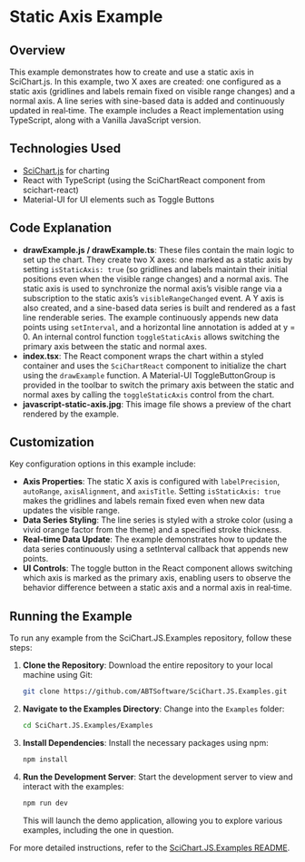 # Static Axis Example

## Overview

This example demonstrates how to create and use a static axis in SciChart.js. In this example, two X axes are created: one configured as a static axis (gridlines and labels remain fixed on visible range changes) and a normal axis. A line series with sine-based data is added and continuously updated in real‑time. The example includes a React implementation using TypeScript, along with a Vanilla JavaScript version.

## Technologies Used

-   [SciChart.js](https://www.scichart.com/scichart-js-documentation/) for charting
-   React with TypeScript (using the SciChartReact component from scichart-react)
-   Material-UI for UI elements such as Toggle Buttons

## Code Explanation

-   **drawExample.js / drawExample.ts**: These files contain the main logic to set up the chart. They create two X axes: one marked as a static axis by setting `isStaticAxis: true` (so gridlines and labels maintain their initial positions even when the visible range changes) and a normal axis. The static axis is used to synchronize the normal axis’s visible range via a subscription to the static axis’s `visibleRangeChanged` event. A Y axis is also created, and a sine-based data series is built and rendered as a fast line renderable series. The example continuously appends new data points using `setInterval`, and a horizontal line annotation is added at y = 0. An internal control function `toggleStaticAxis` allows switching the primary axis between the static and normal axes.
-   **index.tsx**: The React component wraps the chart within a styled container and uses the `SciChartReact` component to initialize the chart using the `drawExample` function. A Material-UI ToggleButtonGroup is provided in the toolbar to switch the primary axis between the static and normal axes by calling the `toggleStaticAxis` control from the chart.
-   **javascript-static-axis.jpg**: This image file shows a preview of the chart rendered by the example.

## Customization

Key configuration options in this example include:

-   **Axis Properties**: The static X axis is configured with `labelPrecision`, `autoRange`, `axisAlignment`, and `axisTitle`. Setting `isStaticAxis: true` makes the gridlines and labels remain fixed even when new data updates the visible range.
-   **Data Series Styling**: The line series is styled with a stroke color (using a vivid orange factor from the theme) and a specified stroke thickness.
-   **Real-time Data Update**: The example demonstrates how to update the data series continuously using a setInterval callback that appends new points.
-   **UI Controls**: The toggle button in the React component allows switching which axis is marked as the primary axis, enabling users to observe the behavior difference between a static axis and a normal axis in real‑time.

## Running the Example

To run any example from the SciChart.JS.Examples repository, follow these steps:

1. **Clone the Repository**: Download the entire repository to your local machine using Git:

    ```bash
    git clone https://github.com/ABTSoftware/SciChart.JS.Examples.git
    ```

2. **Navigate to the Examples Directory**: Change into the `Examples` folder:

    ```bash
    cd SciChart.JS.Examples/Examples
    ```

3. **Install Dependencies**: Install the necessary packages using npm:

    ```bash
    npm install
    ```

4. **Run the Development Server**: Start the development server to view and interact with the examples:

    ```bash
    npm run dev
    ```

    This will launch the demo application, allowing you to explore various examples, including the one in question.

For more detailed instructions, refer to the [SciChart.JS.Examples README](https://github.com/ABTSoftware/SciChart.JS.Examples/blob/master/README.md).
